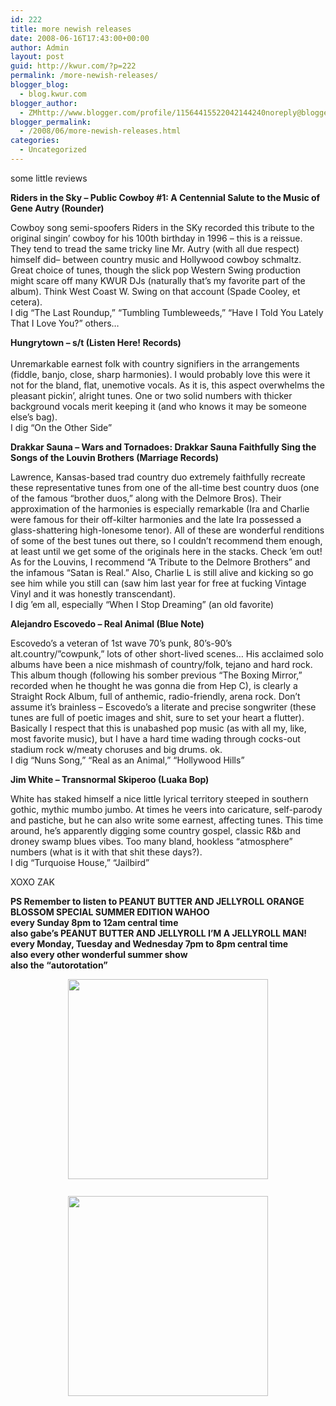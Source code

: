 ```yaml
---
id: 222
title: more newish releases
date: 2008-06-16T17:43:00+00:00
author: Admin
layout: post
guid: http://kwur.com/?p=222
permalink: /more-newish-releases/
blogger_blog:
  - blog.kwur.com
blogger_author:
  - ZMhttp://www.blogger.com/profile/11564415522042144240noreply@blogger.com
blogger_permalink:
  - /2008/06/more-newish-releases.html
categories:
  - Uncategorized
---
```

<div class="pf-content">
  <p>
    some little reviews
  </p>
  
  <p>
    <span style="font-weight:bold;">Riders in the Sky – Public Cowboy #1: A Centennial Salute to the Music of Gene Autry (Rounder)</span>
  </p>
  
  <p>
    Cowboy song semi-spoofers Riders in the SKy recorded this tribute to the original singin’ cowboy for his 100th birthday in 1996 – this is a reissue. They tend to tread the same tricky line Mr. Autry (with all due respect) himself did– between country music and Hollywood cowboy schmaltz. Great choice of tunes, though the slick pop Western Swing production might scare off many KWUR DJs (naturally that’s my favorite part of the album). Think West Coast W. Swing on that account (Spade Cooley, et cetera).<br />I dig “The Last Roundup,” “Tumbling Tumbleweeds,” “Have I Told You Lately That I Love You?” others…
  </p>
  
  <p>
    <span style="font-weight:bold;">Hungrytown – s/t (Listen Here! Records)<br /></span><br />Unremarkable earnest folk with country signifiers in the arrangements (fiddle, banjo, close, sharp harmonies). I would probably love this were it not for the bland, flat, unemotive vocals. As it is, this aspect overwhelms the pleasant pickin’, alright tunes. One or two solid numbers with thicker background vocals merit keeping it (and who knows it may be someone else’s bag).<br />I dig “On the Other Side”
  </p>
  
  <p>
    <span style="font-weight:bold;">Drakkar Sauna – Wars and Tornadoes: Drakkar Sauna Faithfully Sing the Songs of the Louvin Brothers (Marriage Records)</span>
  </p>
  
  <p>
    Lawrence, Kansas-based trad country duo extremely faithfully recreate these representative tunes from one of the all-time best country duos (one of the famous “brother duos,” along with the Delmore Bros). Their approximation of the harmonies is especially remarkable (Ira and Charlie were famous for their off-kilter harmonies and the late Ira possessed a glass-shattering high-lonesome tenor). All of these are wonderful renditions of some of the best tunes out there, so I couldn’t recommend them enough, at least until we get some of the originals here in the stacks. Check ’em out! As for the Louvins, I recommend “A Tribute to the Delmore Brothers” and the infamous “Satan is Real.” Also, Charlie L is still alive and kicking so go see him while you still can (saw him last year for free at fucking Vintage Vinyl and it was honestly transcendant). <br />I dig ’em all, especially “When I Stop Dreaming” (an old favorite)
  </p>
  
  <p>
    <span style="font-weight:bold;">Alejandro Escovedo – Real Animal (Blue Note)</span>
  </p>
  
  <p>
    Escovedo’s a veteran of 1st wave 70’s punk, 80’s-90’s alt.country/”cowpunk,” lots of other short-lived scenes… His acclaimed solo albums have been a nice mishmash of country/folk, tejano and hard rock. This album though (following his somber previous “The Boxing Mirror,” recorded when he thought he was gonna die from Hep C), is clearly a Straight Rock Album, full of anthemic, radio-friendly, arena rock. Don’t assume it’s brainless – Escovedo’s a literate and precise songwriter (these tunes are full of poetic images and shit, sure to set your heart a flutter). Basically I respect that this is unabashed pop music (as with all my, like, most favorite music), but I have a hard time wading through cocks-out stadium rock w/meaty choruses and big drums. ok.<br />I dig “Nuns Song,” “Real as an Animal,” “Hollywood Hills”
  </p>
  
  <p>
    <span style="font-weight:bold;">Jim White – Transnormal Skiperoo (Luaka Bop)</span>
  </p>
  
  <p>
    White has staked himself a nice little lyrical territory steeped in southern gothic, mythic mumbo jumbo. At times he veers into caricature, self-parody and pastiche, but he can also write some earnest, affecting tunes. This time around, he’s apparently digging some country gospel, classic R&b and droney swamp blues vibes. Too many bland, hookless “atmosphere” numbers (what is it with that shit these days?). <br />I dig “Turquoise House,” “Jailbird”
  </p>
  
  <p>
    XOXO ZAK
  </p>
  
  <p>
    <span style="font-weight:bold;">PS Remember to listen to PEANUT BUTTER AND JELLYROLL ORANGE BLOSSOM SPECIAL SUMMER EDITION WAHOO<br />every Sunday 8pm to 12am central time<br />also gabe’s PEANUT BUTTER AND JELLYROLL I’M A JELLYROLL MAN!<br />every Monday, Tuesday and Wednesday 7pm to 8pm central time<br />also every other wonderful summer show<br />also the “autorotation”</span>
  </p>
  
  <p>
    <a onblur="try {parent.deselectBloggerImageGracefully();} catch(e) {}" href="http://content.answers.com/main/content/wp/en/thumb/3/38/300px-Louvin.jpg"><img style="display:block; margin:0px auto 10px; text-align:center;cursor:pointer; cursor:hand;width: 320px;" src="http://content.answers.com/main/content/wp/en/thumb/3/38/300px-Louvin.jpg" border="0" alt="" /></a><br /><a onblur="try {parent.deselectBloggerImageGracefully();} catch(e) {}" href="http://www.npl.lib.va.us/absoluteig/gallery%2FPeople_&_Public_Figures%2FThe_Out-of-Towners%2Ftowner5.gif"><img style="display:block; margin:0px auto 10px; text-align:center;cursor:pointer; cursor:hand;width: 320px;" src="http://www.npl.lib.va.us/absoluteig/gallery%2FPeople_&_Public_Figures%2FThe_Out-of-Towners%2Ftowner5.gif" border="0" alt="" /></a>
  </p>
</div>